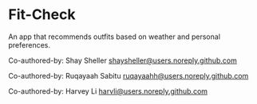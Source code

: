 # Fit-Check
An app that recommends outfits based on weather and personal preferences.

Co-authored-by: Shay Sheller shaysheller@users.noreply.github.com 

Co-authored-by: Ruqayaah Sabitu ruqayaahh@users.noreply.github.com 

Co-authored-by: Harvey Li harvli@users.noreply.github.com

